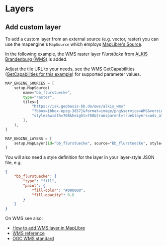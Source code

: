 # Layers

## Add custom layer

To add a custom layer from an external source (e.g. vector, raster) you can use
the mapengine's `MapSource` which employs
[MapLibre's Source](https://maplibre.org/maplibre-gl-js/docs/API/interfaces/Source/).

In the following example, the WMS raster layer *Flurstücke* from
[ALKIS Brandenburg (WMS)](https://geoportal.brandenburg.de/detailansichtdienst/render?url=https://geoportal.brandenburg.de/gs-json/xml?fileid=31591bca-bb40-4d8a-98ad-35efc37524c9)
is added.

Adjust the tile URL to your needs, see the WMS GetCapabilities
([GetCapabilities for this example](https://isk.geobasis-bb.de/ows/alkis_wms?request=GetCapabilities&service=WMS))
for supported parameter values.

```python
MAP_ENGINE_SOURCES = [
    setup.MapSource(
        name="bb_flurstuecke",
        type="raster",
        tiles=[
            "https://isk.geobasis-bb.de/ows/alkis_wms"
            "?bbox={bbox-epsg-3857}&format=image/png&service=WMS&version=1.3.0&request=GetMap&crs=EPSG:3857&"
            "styles&width=768&height=768&transparent=true&layers=adv_alkis_flurstuecke",
        ],
    ),
]

MAP_ENGINE_LAYERS = [
    setup.MapLayer(id="bb_flurstuecke", source="bb_flurstuecke", style={"type": "raster"}),
]
```

You will also need a style definition for the layer in your layer-style JSON file, e.g.
```json
{
    "bb_flurstuecke": {
        "type": "fill",
        "paint": {
            "fill-color": "#000000",
            "fill-opacity": 0.8
        }
    }
}
```

On WMS see also:
- [How to add WMS layer in MapLibre](https://maplibre.org/maplibre-gl-js/docs/examples/wms/)
- [WMS reference](https://docs.geoserver.org/stable/en/user/services/wms/reference.html)
- [OGC WMS standard](https://www.ogc.org/standard/wms/)
